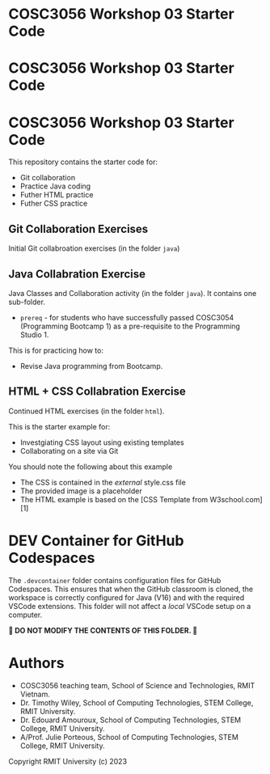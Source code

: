 # COSC3056 Workshop 03 Starter Code
# COSC3056 Workshop 03 Starter Code
# COSC3056 Workshop 03 Starter Code

This repository contains the starter code for:
* Git collaboration
* Practice Java coding
* Futher HTML practice
* Futher CSS practice

## Git Collaboration Exercises
Initial Git collabroation exercises (in the folder `java`)

## Java Collabration Exercise
Java Classes and Collaboration activity (in the folder `java`).
It contains one sub-folder.

* `prereq` - for students who have successfully passed COSC3054 (Programming Bootcamp 1) as a pre-requisite to the Programming Studio 1.

This is for practicing how to:

* Revise Java programming from Bootcamp.

## HTML + CSS Collabration Exercise
Continued HTML exercises (in the folder `html`).

This is the starter example for:
* Investgiating CSS layout using existing templates
* Collaborating on a site via Git

You should note the following about this example
* The CSS is contained in the *external* style.css file
* The provided image is a placeholder
* The HTML example is based on the [CSS Template from W3school.com][1]

# DEV Container for GitHub Codespaces
The ```.devcontainer``` folder contains configuration files for GitHub Codespaces.
This ensures that when the GitHub classroom is cloned, the workspace is correctly configured for Java (V16) and with the required VSCode extensions.
This folder will not affect a *local* VSCode setup on a computer.

**🚨 DO NOT MODIFY THE CONTENTS OF THIS FOLDER. 🚨**

# Authors
* COSC3056 teaching team, School of Science and Technologies, RMIT Vietnam.
* Dr. Timothy Wiley, School of Computing Technologies, STEM College, RMIT University.
* Dr. Edouard Amouroux, School of Computing Technologies, STEM College, RMIT University.
* A/Prof. Julie Porteous, School of Computing Technologies, STEM College, RMIT University.


Copyright RMIT University (c) 2023

